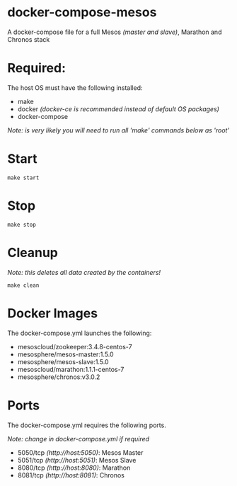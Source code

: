 # docker-compose-mesos
A docker-compose file for a full Mesos *(master and slave)*, Marathon and Chronos stack

# Required:
The host OS must have the following installed:
- make
- docker *(docker-ce is recommended instead of default OS packages)*
- docker-compose

*Note: is very likely you will need to run all 'make' commands below as 'root'*

# Start
```
make start
```

# Stop
```
make stop
```

# Cleanup
*Note: this deletes all data created by the containers!*

```
make clean
```

# Docker Images

The docker-compose.yml launches the following:
- mesoscloud/zookeeper:3.4.8-centos-7
- mesosphere/mesos-master:1.5.0
- mesosphere/mesos-slave:1.5.0
- mesoscloud/marathon:1.1.1-centos-7
- mesosphere/chronos:v3.0.2

# Ports

The docker-compose.yml requires the following ports.

*Note: change in docker-compose.yml if required*

- 5050/tcp *(http://host:5050)*: Mesos Master
- 5051/tcp *(http://host:5051)*: Mesos Slave
- 8080/tcp *(http://host:8080)*: Marathon
- 8081/tcp *(http://host:8081)*: Chronos
